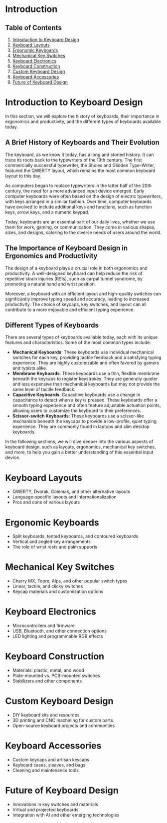 # Introduction

## Table of Contents

1. [Introduction to Keyboard Design](#introduction-to-keyboard-design)
2. [Keyboard Layouts](#keyboard-layouts)
3. [Ergonomic Keyboards](#ergonomic-keyboards)
4. [Mechanical Key Switches](#mechanical-key-switches)
5. [Keyboard Electronics](#keyboard-electronics)
6. [Keyboard Construction](#keyboard-construction)
7. [Custom Keyboard Design](#custom-keyboard-design)
8. [Keyboard Accessories](#keyboard-accessories)
9. [Future of Keyboard Design](#future-of-keyboard-design)

# Introduction to Keyboard Design

In this section, we will explore the history of keyboards, their importance in ergonomics and productivity, and the different types of keyboards available today.

## A Brief History of Keyboards and Their Evolution

The keyboard, as we know it today, has a long and storied history. It can trace its roots back to the typewriters of the 19th century. The first commercially successful typewriter, the Sholes and Glidden Type-Writer, featured the QWERTY layout, which remains the most common keyboard layout to this day.

As computers began to replace typewriters in the latter half of the 20th century, the need for a more advanced input device emerged. Early computer keyboards were often based on the design of electric typewriters, with keys arranged in a similar fashion. Over time, computer keyboards have evolved to include additional keys and functions, such as function keys, arrow keys, and a numeric keypad.

Today, keyboards are an essential part of our daily lives, whether we use them for work, gaming, or communication. They come in various shapes, sizes, and designs, catering to the diverse needs of users around the world.

## The Importance of Keyboard Design in Ergonomics and Productivity

The design of a keyboard plays a crucial role in both ergonomics and productivity. A well-designed keyboard can help reduce the risk of repetitive strain injuries (RSIs), such as carpal tunnel syndrome, by promoting a natural hand and wrist position.

Moreover, a keyboard with an efficient layout and high-quality switches can significantly improve typing speed and accuracy, leading to increased productivity. The choice of keycaps, key switches, and layout can all contribute to a more enjoyable and efficient typing experience.

## Different Types of Keyboards

There are several types of keyboards available today, each with its unique features and characteristics. Some of the most common types include:

- **Mechanical Keyboards**: These keyboards use individual mechanical switches for each key, providing tactile feedback and a satisfying typing experience. They are highly customizable and often favored by gamers and typists alike.
- **Membrane Keyboards**: These keyboards use a thin, flexible membrane beneath the keycaps to register keystrokes. They are generally quieter and less expensive than mechanical keyboards but may not provide the same level of tactile feedback.
- **Capacitive Keyboards**: Capacitive keyboards use a change in capacitance to detect when a key is pressed. These keyboards offer a smooth typing experience and often feature adjustable actuation points, allowing users to customize the keyboard to their preferences.
- **Scissor-switch Keyboards**: These keyboards use a scissor-like mechanism beneath the keycaps to provide a low-profile, quiet typing experience. They are commonly found in laptops and slim desktop keyboards.

In the following sections, we will dive deeper into the various aspects of keyboard design, such as layouts, ergonomics, mechanical key switches, and more, to help you gain a better understanding of this essential input device.

# Keyboard Layouts

- QWERTY, Dvorak, Colemak, and other alternative layouts
- Language-specific layouts and internationalization
- Pros and cons of various layouts

# Ergonomic Keyboards

- Split keyboards, tented keyboards, and contoured keyboards
- Vertical and angled key arrangements
- The role of wrist rests and palm supports

# Mechanical Key Switches

- Cherry MX, Topre, Alps, and other popular switch types
- Linear, tactile, and clicky switches
- Keycap materials and customization options

# Keyboard Electronics

- Microcontrollers and firmware
- USB, Bluetooth, and other connection options
- LED lighting and programmable RGB effects

# Keyboard Construction

- Materials: plastic, metal, and wood
- Plate-mounted vs. PCB-mounted switches
- Stabilizers and other components

# Custom Keyboard Design

- DIY keyboard kits and resources
- 3D printing and CNC machining for custom parts
- Open-source keyboard projects and communities

# Keyboard Accessories

- Custom keycaps and artisan keycaps
- Keyboard cases, sleeves, and bags
- Cleaning and maintenance tools

# Future of Keyboard Design

- Innovations in key switches and materials
- Virtual and projected keyboards
- Integration with AI and other emerging technologies

